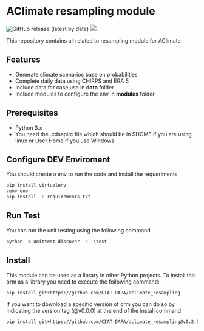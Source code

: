 # AClimate resampling module

![GitHub release (latest by date)](https://img.shields.io/github/v/release/CIAT-DAPA/aclimate_resampling) ![](https://img.shields.io/github/v/tag/CIAT-DAPA/aclimate_resampling)

This repository contains all related to resampling module for AClimate

## Features

- Generate climate scenarios base on probabilities
- Complete daily data using CHIRPS and ERA 5
- Include data for case use in **data** folder
- Include modules to configure the env in **modules** folder

## Prerequisites

- Python 3.x
- You need the .cdsapirc file which should be in $HOME if you are using linux or User Home if you use Windows

## Configure DEV Enviroment

You should create a env to run the code and install the requeriments

````bash
pip install virtualenv
venv env
pip install -r requirements.txt
````

## Run Test

You can run the unit testing using the following command

````bash
python -m unittest discover -s .\test
````

## Install

This module can be used as a library in other Python projects. To install this orm as a 
library you need to execute the following command:

````bash
pip install git+https://github.com/CIAT-DAPA/aclimate_resampling
````

If you want to download a specific version of orm you can do so by indicating the version tag (@v0.0.0) at the end of the install command 

````bash
pip install git+https://github.com/CIAT-DAPA/aclimate_resampling@v0.2.0
````